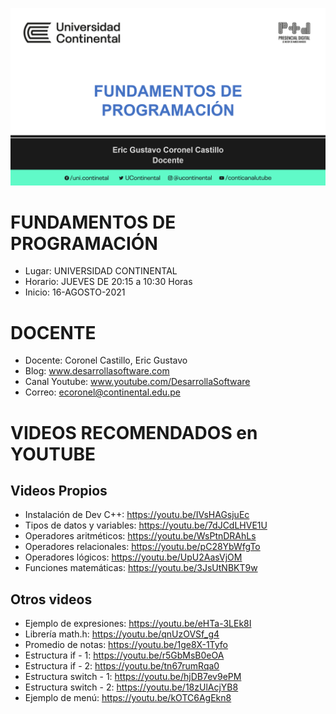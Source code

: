 ![FUNDAMENTOS DE PROGRAMACIÓN](https://raw.githubusercontent.com/gcoronelc/UC-2020-20-15795/main/img/curso.png)

# FUNDAMENTOS DE PROGRAMACIÓN

- Lugar: UNIVERSIDAD CONTINENTAL
- Horario: JUEVES DE 20:15 a 10:30 Horas
- Inicio: 16-AGOSTO-2021

# DOCENTE

- Docente: Coronel Castillo, Eric Gustavo
- Blog: www.desarrollasoftware.com
- Canal Youtube: www.youtube.com/DesarrollaSoftware
- Correo: ecoronel@continental.edu.pe


# VIDEOS RECOMENDADOS en YOUTUBE

## Videos Propios

- Instalación de Dev C++: https://youtu.be/IVsHAGsjuEc
- Tipos de datos y variables: https://youtu.be/7dJCdLHVE1U
- Operadores aritméticos: https://youtu.be/WsPtnDRAhLs
- Operadores relacionales: https://youtu.be/pC28YbWfgTo
- Operadores lógicos: https://youtu.be/UpU2AasVjOM
- Funciones matemáticas: https://youtu.be/3JsUtNBKT9w


## Otros videos

- Ejemplo de expresiones: https://youtu.be/eHTa-3LEk8I
- Librería math.h: https://youtu.be/qnUzOVSf_g4
- Promedio de notas: https://youtu.be/1ge8X-1Tyfo
- Estructura if - 1: https://youtu.be/r5GbMsB0eOA
- Estructura if - 2: https://youtu.be/tn67rumRqa0
- Estructura switch - 1: https://youtu.be/hjDB7ev9ePM
- Estructura switch - 2: https://youtu.be/18zUlAcjYB8
- Ejemplo de menú: https://youtu.be/kOTC6AgEkn8

